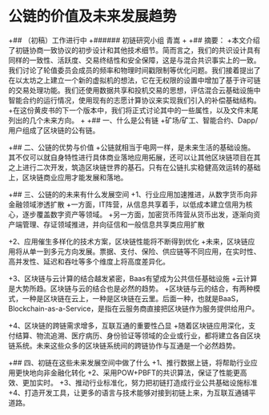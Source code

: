 # 公链的价值及未来发展趋势
 +## （初稿）工作进行中
 +###### 初链研究小组 青嵩
 +
 +## 摘要：
 +本文介绍了初链协商一致协议的初步设计和其他技术细节。简而言之，我们的共识设计具有同样的一致性、活跃度、交易终结性和安全保障，这是与混合共识事实上的一致。我们讨论了轮值委员会成员的频率和物理时间戳限制等优化问题。我们接着提出了在以太坊之上建立一个新的虚拟机的想法，它在无权限的设置中增加了基于许可链的交易处理功能。我们还使用数据共享和投机交易的思想，评估混合云基础设施中智能合约的运行情况，使用现有的志愿计算协议来实现我们引入的补偿基础结构。
 +在这份黄皮书的下一个版本中，我们将正式讨论其中的一些属性，以及文件末尾列出的几个未来方向。
 +
 +## 一、什么是公有链
 +矿场/矿工、智能合约、Dapp/用户组成了区块链的公有链。
 
 +## 二、公链的优势与价值
 +公链就相当于电网一样，是未来生活的基础设施。其不仅可以就自身特性进行具体商业落地应用拓展，还可以让其他区块链项目在其之上进行二次开发，筑造区块链世界的基石。只有在公链扎实稳健高效运转的基础上，区块链商业应用才能发展和落地。
 
 
 +## 三、公链的的未来有什么发展空间
 +1、行业应用加速推进，从数字货币向非金融领域渗透扩散
+一方面，IT阵营，从信息共享着手，以低成本建立信用为核心，逐步覆盖数字资产等领域。
+另一方面，加密货币阵营从货币出发，逐渐向资产端管理、存证领域推进，并向征信和一般信息共享类应用扩散

+2、应用催生多样化的技术方案，区块链性能将不断得到优化
+未来，区块链应用将从单一到多元方向发展。票据、支付、保险、供应链等不同应用，在实时性、高并发性、延迟和吞吐等多个维度上将高度差异化。

+3、区块链与云计算的结合越发紧密，Baas有望成为公共信任基础设施
+云计算是大势所趋。区块链与云的结合也是必然的趋势。
+区块链与云的结合，有两种模式，一种是区块链在云上，一种是区块链在云里。后面一种，也就是BaaS，Blockchain-as-a-Service，是指在云服务商直接把区块链作为服务提供给用户。

+4、区块链的跨链需求增多，互联互通的重要性凸显
+随着区块链应用深化，支付结算、物流追溯、医疗病历、身份验证等领域的企业或行业，都将建立各自区块链系统。未来这些众多的区块链系统间的跨链协作与互通是一个必然趋势。
 
 +## 四、初链在这些未来发展空间中做了什么
+1、推行数据上链，将帮助行业应用更快地向非金融化转化
+2、采用POW+PBFT的共识算法，保证了性能更高效、更加实时。
+3、推动行业标准化，努力把初链打造成行业公共基础设施标准
+4、打造开发工具，让更多的语言与技术能够对接到初链上来，为互联互通铺平道路。
